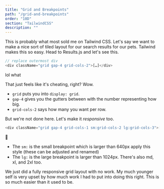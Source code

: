 ```yaml
---
title: "Grid and Breakpoints"
path: "/grid-and-breakpoints"
order: "10D"
section: "TailwindCSS"
description: ""
---
```


This is probably what most sold me on Tailwind CSS. Let's say we want to make a nice sort of tiled layout for our search results for our pets. Tailwind makes this so easy. Head to Results.js and let's see this.

```javascript
// replace outermost div
<div className="grid gap-4 grid-cols-2">[…]</div>
```

lol what

That just feels like it's cheating, right? Wow.

- `grid` puts you into `display: grid`.
- `gap-4` gives you the gutters between with the number representing how big.
- `grid-cols-2` says how many you want per row.

But we're not done here. Let's make it _responsive_ too.

```javascript
<div className="grid gap-4 grid-cols-1 sm:grid-cols-2 lg:grid-cols-3">[…]</div>
```

🤯

- The `sm:` is the small breakpoint which is larger than 640px apply this style (these can be adjusted and renamed)
- The `lg:` is the large breakpoint is larger than 1024px. There's also md, xl, and 2xl too.

We just did a fully responsive grid layout with no work. My much younger self is very upset by how much work I had to put into doing this right. This is so much easier than it used to be.
